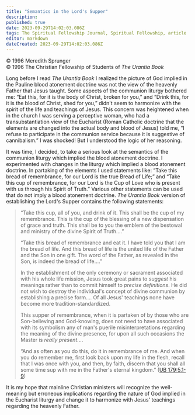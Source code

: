 ```yaml
---
title: "Semantics in the Lord's Supper"
description: 
published: true
date: 2023-09-29T14:02:03.086Z
tags: The Spiritual Fellowship Journal, Spiritual Fellowship, article
editor: markdown
dateCreated: 2023-09-29T14:02:03.086Z
---
```


<p class="v-card v-sheet theme--light gray lighten-3 px-2">© 1996 Meredith Sprunger<br>© 1996 The Christian Fellowship of Students of <i>The Urantia Book</i></p>

Long before I read _The Urantia Book_ I realized the picture of God implied in the Pauline blood atonement doctrine was not the view of the heavenly Father that Jesus taught. Some aspects of the communion liturgy bothered me: “Eat this, for it is the body of Christ, broken for you,” and “Drink this, for it is the blood of Christ, shed for you,” didn't seem to harmonize with the spirit of the life and teachings of Jesus. This concern was heightened when in the church I was serving a perceptive woman, who had a transubstantiation view of the Eucharist (Roman Catholic doctrine that the elements are changed into the actual body and blood of Jesus) told me, “I refuse to participate in the communion service because it is suggestive of cannibalism.” I was shocked! But I understood the logic of her reasoning.

It was time, I decided, to take a serious look at the semantics of the communion liturgy which implied the blood atonement doctrine. I experimented with changes in the liturgy which implied a blood atonement doctrine. In partaking of the elements I used statements like: “Take this bread of remembrance, for our Lord is the true Bread of Life;” and “Take this cup of remembrance, for our Lord is the Cup of Love who is present with us through his Spirit of Truth.” Various other statements can be used that do not imply a blood atonement doctrine. _The Urantia Book_ version of establishing the Lord's Supper contains the following statements:

> “Take this cup, all of you, and drink of it. This shall be the cup of my remembrance. This is the cup of the blessing of a new dispensation of grace and truth. This shall be to you the emblem of the bestowal and ministry of the divine Spirit of Truth....”
> 
> “Take this bread of remembrance and eat it. I have told you that I am the bread of life. And this bread of life is the united life of the Father and the Son in one gift. The word of the Father, as revealed in the Son, is indeed the bread of life....”
> 
> In the establishment of the only ceremony or sacrament associated with his whole life mission, Jesus took great pains to _suggest_ his meanings rather than to commit himself to _precise definitions_. He did not wish to destroy the individual's concept of divine communion by establishing a precise form.... Of all Jesus' teachings none have become more tradition-standardized.
> 
> This supper of remembrance, when it is partaken of by those who are Son-believing and God-knowing, does not need to have associated with its symbolism any of man's puerile misinterpretations regarding the meaning of the divine presence, for upon all such occasions the Master is _really present_....
> 
> “And as often as you do this, do it in remembrance of me. And when you do remember me, first look back upon my life in the flesh, recall that I was once with you, and then, by faith, discern that you shall all some time sup with me in the Father's eternal kingdom.” ([UB 179:5.1-9](/en/The_Urantia_Book/179#p5_1))

It is my hope that mainline Christian ministers will recognize the well-meaning but erroneous implications regarding the nature of God implied in the Eucharist liturgy and change it to harmonize with Jesus' teachings regarding the heavenly Father.